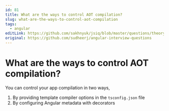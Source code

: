 ```yaml
---
id: 81
title: What are the ways to control AOT compilation?
slug: what-are-the-ways-to-control-aot-compilation
tags:
  - angular
editLink: https://github.com/sakhnyuk/jsiq/blob/master/questions/theory/angular/81.md
original: https://github.com/sudheerj/angular-interview-questions
---
```


# What are the ways to control AOT compilation?

You can control your app compilation in two ways,

1. By providing template compiler options in the `tsconfig.json` file
2. By configuring Angular metadata with decorators